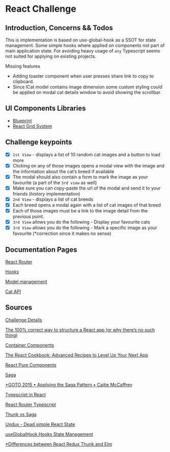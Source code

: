 
# React Challenge

## Introduction, Concerns && Todos

This is implementation is based on use-global-hook as a SSOT for state management.
Some simple hooks where applied on components not part of main application state.
For avoiding heavy usage of `any` Typescript seems not suited for applying on existing projects.

Missing features

- Adding toaster component when user presses share link to copy to clipboard.
- Since ICat model contains image dimension some custom styling could be applied on modal cat details window to avoid showing the scrollbar.

## UI Components Libraries

- [Blueprint](https://blueprintjs.com)
- [React Grid System](https://github.com/sealninja/react-grid-system)

## Challenge keypoints

- [x] `1st View` - displays a list of 10 random cat images and a button to load more
- [x] Clicking on any of those images opens a modal view with the image and the information about the cat’s breed if available
- [x] The modal should also contain a form to mark the image as your favourite (a part of the `3rd view` as well)
- [x] Make sure you can copy-paste the url of the modal and send it to your friends (history implementation)
- [x] `2nd View` -  displays a list of cat breeds
- [x] Each breed opens a modal again with a list of cat images of that breed
- [x] Each of those images must be a link to the image detail from the previous point.
- [x] `3rd View` allows you do the following - Display your favourite cats
- [x] `3rd View` allows you do the following - Mark a specific image as your favourite (*correction since it makes no sense)

## Documentation Pages

[React Router](https://reacttraining.com/react-router/web/guides/quick-start)

[Hooks](https://reactjs.org/docs/hooks-effect.html)

[Model management](https://reactjs.org/community/model-management.html)

[Cat API](https://docs.thecatapi.com/)

## Sources

[Challenge Details](https://github.com/GlobalWebIndex/platform2.0-elm-challenge)

[The 100% correct way to structure a React app (or why there’s no such thing)](https://medium.com/hackernoon/the-100-correct-way-to-structure-a-react-app-or-why-theres-no-such-thing-3ede534ef1ed)

[Container Components](https://medium.com/@learnreact/container-components-c0e67432e005)

[The React Cookbook: Advanced Recipes to Level Up Your Next App](https://www.youtube.com/watch?v=lG6Z0FQj_SI)

[React Pure Components](https://www.youtube.com/watch?v=PXXjkq4A-OU)

[Saga](https://www.youtube.com/watch?v=o3A9EvMspig)

[*GOTO 2015 • Applying the Saga Pattern • Caitie McCaffrey](https://www.youtube.com/watch?v=xDuwrtwYHu8)

[Typescript in React](https://www.youtube.com/watch?v=BnIhk4igd8I)

[React Router Typescript](https://www.pluralsight.com/guides/react-router-typescript)

[Thunk vs Saga](https://www.youtube.com/watch?v=BnIhk4igd8I)

[Undux - Dead simple React State](https://github.com/bcherny/undux-todomvc/tree/master/src)

[useGlobalHook Hooks State Management](https://medium.com/javascript-in-plain-english/state-management-with-react-hooks-no-redux-or-context-api-8b3035ceecf8)

[*Differences between React Redux Thunk and Elm](https://morioh.com/p/2efd72bc499b)
